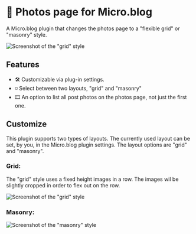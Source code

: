 # 📸 Photos page for Micro.blog

A Micro.blog plugin that changes the photos page to a "flexible grid" or "masonry" style.

![Screenshot of the "grid" style](https://raw.githubusercontent.com/kottkrig/microdotblog-photos-page/main/docs/screenshot-grid.png)

## Features

- 🛠 Customizable via plug-in settings.
- ◽️ Select between two layouts, "grid" and "masonry"
- 🎞 An option to list all post photos on the photos page, not just the first one.

## Customize

This plugin supports two types of layouts. The currently used layout can be set, by you, in the Micro.blog plugin settings. The layout options are "grid" and "masonry".

### Grid:

The "grid" style uses a fixed height images in a row. The images wil be slightly cropped in order to flex out on the row.

![Screenshot of the "grid" style](https://raw.githubusercontent.com/kottkrig/microdotblog-photos-page/main/docs/screenshot-grid.png)

### Masonry:

![Screenshot of the "masonry" style](https://raw.githubusercontent.com/kottkrig/microdotblog-photos-page/main/docs/screenshot-masonry.png)
